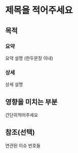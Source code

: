 # 제목을 적어주세요

## 목적

### 요약
요약 설명 (한두문장 이내)

### 상세
상세 설명

## 영향을 미치는 부분
간단히적어주세요

## 참조(선택)
연관된 이슈 번호들

